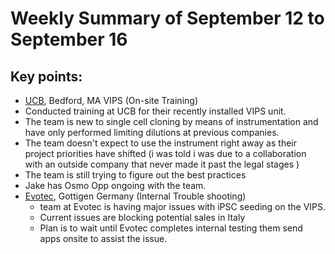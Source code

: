 # Weekly Summary of September 12 to September 16

## Key points:
-  [UCB](https://advancedinstruments.lightning.force.com/lightning/r/Account/0014x00000sbcaRAAQ/view), Bedford, MA VIPS (On-site Training)
  - Conducted training at UCB for their recently installed VIPS unit.
  - The team is new to single cell cloning by means of instrumentation and have only performed limiting dilutions at previous companies.
  - The team doesn't expect to use the instrument right away as their project priorities have shifted (i was told i was due to a collaboration with an outside company that never made it past the legal stages )
  - The team is still trying to figure out the best practices
  - Jake has Osmo Opp ongoing with the team.
- [Evotec](https://advancedinstruments.lightning.force.com/lightning/r/Account/0014x00000sbcxFAAQ/view), Gottigen Germany (Internal Trouble shooting)
  - team at Evotec is having major issues with iPSC seeding on the VIPS.
  - Current issues are blocking potential sales in Italy
  - Plan is to wait until Evotec completes internal testing them send apps onsite to assist the issue.

